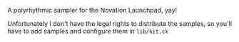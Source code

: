A polyrhythmic sampler for the Novation Launchpad, yay!

Unfortunately I don't have the legal rights to distribute the samples, so you'll have to add samples and configure them in `lib/kit.ck`
